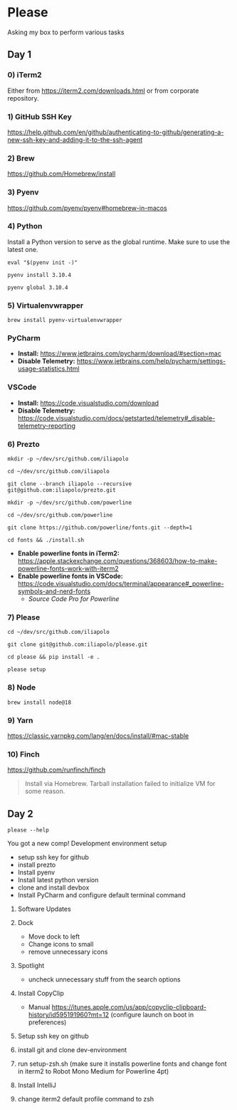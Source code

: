 # Please

Asking my box to perform various tasks

## Day 1

### 0) iTerm2

Either from https://iterm2.com/downloads.html or from corporate repository.

### 1) GitHub SSH Key

https://help.github.com/en/github/authenticating-to-github/generating-a-new-ssh-key-and-adding-it-to-the-ssh-agent

### 2) Brew

https://github.com/Homebrew/install

### 3) Pyenv

https://github.com/pyenv/pyenv#homebrew-in-macos

### 4) Python

Install a Python version to serve as the global runtime. Make sure to use 
the latest one.

```console
eval "$(pyenv init -)"
```

```console
pyenv install 3.10.4
```

```console
pyenv global 3.10.4
```

### 5) Virtualenvwrapper

```console
brew install pyenv-virtualenvwrapper
```

### PyCharm

- **Install:** https://www.jetbrains.com/pycharm/download/#section=mac
- **Disable Telemetry:** https://www.jetbrains.com/help/pycharm/settings-usage-statistics.html

### VSCode

- **Install:** https://code.visualstudio.com/download
- **Disable Telemetry:** https://code.visualstudio.com/docs/getstarted/telemetry#_disable-telemetry-reporting

### 6) Prezto

```console
mkdir -p ~/dev/src/github.com/iliapolo
```

```console
cd ~/dev/src/github.com/iliapolo
```

```console
git clone --branch iliapolo --recursive git@github.com:iliapolo/prezto.git
```

```console
mkdir -p ~/dev/src/github.com/powerline
```

```console
cd ~/dev/src/github.com/powerline
```

```console
git clone https://github.com/powerline/fonts.git --depth=1
```

```console
cd fonts && ./install.sh
```

- **Enable powerline fonts in iTerm2:** https://apple.stackexchange.com/questions/368603/how-to-make-powerline-fonts-work-with-iterm2
- **Enable powerline fonts in VSCode:** https://code.visualstudio.com/docs/terminal/appearance#_powerline-symbols-and-nerd-fonts
  - *Source Code Pro for Powerline*

### 7) Please

```console
cd ~/dev/src/github.com/iliapolo
```

```console
git clone git@github.com:iliapolo/please.git
```

```console
cd please && pip install -e .
```
 
```console
please setup
```

### 8) Node

```console
brew install node@18
```

### 9) Yarn

https://classic.yarnpkg.com/lang/en/docs/install/#mac-stable

### 10) Finch

https://github.com/runfinch/finch

> Install via Homebrew. Tarball installation failed to initialize VM for some reason.

## Day 2

```console
please --help
```

You got a new comp!
Development environment setup

- setup ssh key for github
- install prezto
- Install pyenv
- Install latest python version
- clone and install devbox
- Install PyCharm and configure default terminal command



1. Software Updates

2. Dock

    - Move dock to left 
    - Change icons to small
    - remove unnecessary icons

3. Spotlight

    - uncheck unnecessary stuff from the search options

9. Install CopyClip

    - Manual https://itunes.apple.com/us/app/copyclip-clipboard-history/id595191960?mt=12 
    (configure launch on boot in preferences)
    
11. Setup ssh key on github

12. install git and clone dev-environment

13. run setup-zsh.sh (make sure it installs powerline fonts and change font in iterm2 to Robot 
Mono Medium for Powerline 4pt)
    
14. Install IntelliJ

16. change iterm2 default profile command to zsh
